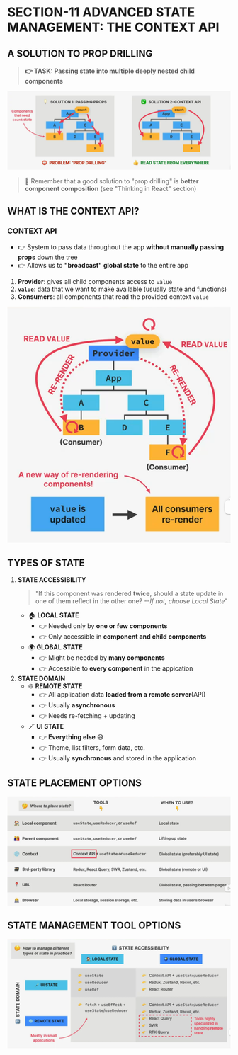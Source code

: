 # SECTION-11 ADVANCED STATE MANAGEMENT: THE CONTEXT API

## A SOLUTION TO PROP DRILLING

> **👉 TASK: Passing state into multiple deeply nested child components**

![alt text](image-3.png)

> 👋 Remember that a good solution to "prop drilling" is **better component composition** (see "Thinking in React" section)

## WHAT IS THE CONTEXT API?

### CONTEXT API

- 👉 System to pass data throughout the app **without manually passing props** down the tree
- 👉 Allows us to **"broadcast" global state** to the entire app

1. **Provider**: gives all child components access to `value`
2. **`value`**: data that we want to make available (usually state and functions)
3. **Consumers**: all components that read the provided context `value`

![alt text](image-4.png)

## TYPES OF STATE

1. **STATE ACCESSIBILITY**
   > "If this component was rendered **twice**, should a state update in one of them reflect in the other one? _--If not, choose Local State_"
   - 🏠 **LOCAL STATE**
     - 👉 Needed only by **one or few components**
     - 👉 Only accessible in **component and child components**
   - 🌍 **GLOBAL STATE**
     - 👉 Might be needed by **many components**
     - 👉 Accessible to **every component** in the appication
2. **STATE DOMAIN**
   - 🌐 **REMOTE STATE**
     - 👉 All application data **loaded from a remote server**(API)
     - 👉 Usually **asynchronous**
     - 👉 Needs re-fetching + updating
   - 🪄 **UI STATE**
     - 👉 **Everything else** 😅
     - 👉 Theme, list filters, form data, etc.
     - 👉 Usually **synchronous** and stored in the application

## STATE PLACEMENT OPTIONS

![alt text](image-5.png)

## STATE MANAGEMENT TOOL OPTIONS

![alt text](image-6.png)
